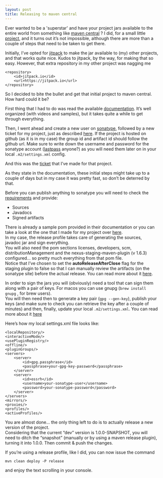 ```yaml
---
layout: post
title: Releasing to maven central
---
```



Ever wanted to be a 'superstar' and have your project jars available to the entire world from something like [maven central](http://search.maven.org/) ? 
I did, for a small little [project](https://github.com/mihaicostin/hibernate-l2-memcached), 
and it turns out it’s not impossible, although there are more than a couple of steps that need to be taken to get there.

Initially, I’ve opted for [jitpack](https://jitpack.io/) to make the jar available to (my) other projects, and that works quite nice.
Kudos to jitpack, by the way, for making that so easy.
However, that extra repository in my other project was nagging me

```
<repository>
    <id>jitpack.io</id>
    <url>https://jitpack.io</url>
</repository>
```

So I decided to bite the bullet and get that initial project to maven central. How hard could it be?

First thing that I had to do was read the available [documentation](http://central.sonatype.org/pages/apache-maven.html). 
It’s well organized (with videos and samples), but it takes quite a while to get through everything.

Then, I went ahead and create a new user on [sonatype](https://issues.sonatype.org/secure/Signup!default.jspa), 
followed by a new ticket for my project, 
just as described [here](http://central.sonatype.org/pages/ossrh-guide.html#create-a-ticket-with-sonatype).
If the project is hosted on github (as it is in my case) the group id and artifact id should follow the github url. 
Make sure to write down the username and password for the sonatype account ([lastpass](https://lastpass.com/) anyone?)
as you will need them later on in your local `.m2/settings.xml` config.

And this was the [ticket](https://issues.sonatype.org/browse/OSSRH-17754) that I’ve made for that project.

As they state in the documentation, these initial steps might take up to a couple of days but in my case it was pretty fast, so don’t be deterred by that.

Before you can publish anything to sonatype you will need to check the [requirements](http://central.sonatype.org/pages/requirements.html) and provide:

- Sources 
- Javadocs 
- Signed artifacts

There is already a sample pom provided in their documentation or you can take a look at the one that I made for my project over [here](https://github.com/mihaicostin/hibernate-l2-memcached/blob/master/pom.xml).</br> 
In my case, the release profile takes care of generating the sources, javadoc jar and sign everything.</br> 
You will also need the pom sections licenses, developers, scm, distributionManagement and the nexus-staging-maven-plugin (v 1.6.3) configured… 
so pretty much everything from that pom file.</br> 
Notice that I’ve chosen to set the **autoReleaseAfterClose** flag for the staging plugin to false so that I can manually review the artifacts (on the sonatype site) before the actual release. 
You can read more about it [here](http://books.sonatype.com/nexus-book/reference/staging-sect-intro.html).

In order to sign the jars you will (obviously) need a tool that can sign them along with a pair of keys.
For macos you can use gnupg (`brew install gnupg` , for brew users).</br>
You will then need then to generate a key pair (`gpg --gen-key`), 
publish your keys (and make sure to check you can retrieve the key after a couple of minutes) and then, finally, update your local `.m2/settings.xml`.
You can read more about it [here](http://central.sonatype.org/pages/working-with-pgp-signatures.html) 

Here’s how my local settings.xml file looks like:

```
<localRepository/>
<interactiveMode/>
<usePluginRegistry/>
<offline/>
<pluginGroups/>
<servers>
    <server>
        <id>gpg.passphrase</id>
        <passphrase>your-gpg-key-password</passphrase>
    </server>
    <server>
        <id>ossrh</id>
        <username>your-sonatype-user</username>
        <password>your-sonatype-password</password>
    </server>
</servers>
<mirrors/>
<proxies/>
<profiles/>
<activeProfiles/>
```

You are almost done… the only thing left to do is to actually release a new version of the project.</br>
Considering that the current “dev” version is 1.0.0-SNAPSHOT, you will need to ditch the “snapshot” (manually or by using a maven release plugin), turning it into 1.0.0. 
Then commit & push the changes. 

If you’re using a release profile, like I did, you can now issue the command 

`mvn clean deploy -P release` 

and enjoy the text scrolling in your console. 



<!--[TODO]-->

<!--Log in to https://oss.sonatype.org  (and login! )-->

<!--Go to staging repositories -->

<!--Search for your repository-->

<!--Release -->

<!--And you’re done-->

